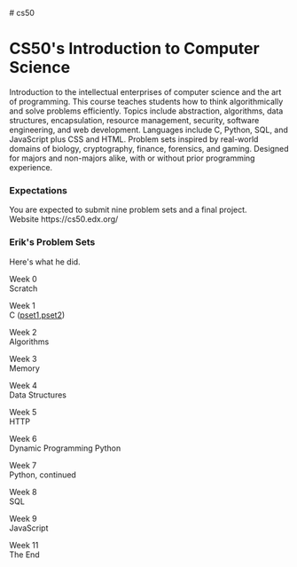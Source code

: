 <p> # cs50

<h1>CS50's Introduction to Computer Science</h1>

Introduction to the intellectual enterprises of computer science and the art of programming. This course teaches students how to think algorithmically and solve problems efficiently. Topics include abstraction, algorithms, data structures, encapsulation, resource management, security, software engineering, and web development. Languages include C, Python, SQL, and JavaScript plus CSS and HTML. Problem sets inspired by real-world domains of biology, cryptography, finance, forensics, and gaming. Designed for majors and non-majors alike, with or without prior programming experience.

<h3>Expectations</h3>
You are expected to submit nine problem sets and a final project.
<br>
Website
https://cs50.edx.org/


<h3>Erik's Problem Sets</h3>
Here's what he did.


Week 0<br /> Scratch 

Week 1 
<br /> 
C (<a href=https://github.com/renobearcat/cs50/tree/master/pset1>pset1</a>,<a href=https://github.com/renobearcat/cs50/tree/master/pset2>pset2</a>)

Week 2<br /> 
Algorithms

Week 3<br /> 
Memory

Week 4<br /> 
Data Structures

Week 5<br /> 
HTTP

Week 6<br /> 
Dynamic Programming
Python

Week 7<br /> 
Python, continued

Week 8<br /> 
SQL

Week 9<br /> 
JavaScript

Week 11<br /> 
The End
